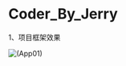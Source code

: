 # Coder_By_Jerry

1、项目框架效果

![(App01)](http://images2015.cnblogs.com/blog/757453/201602/757453-20160229172214611-716739110.gif)
